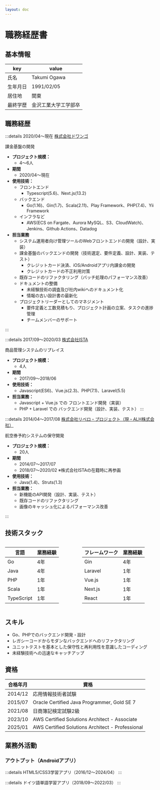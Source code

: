```yaml
---
layout: doc
---
```



# 職務経歴書

## 基本情報

|key|value|
|---|---|
|氏名|Takumi Ogawa|
|生年月日|1991/02/05|
|居住地|関東|
|最終学歴|金沢工業大学工学部卒|

## 職務経歴

:::details 2020/04〜現在      [株式会社ドワンゴ](https://dwango.co.jp/)

課金基盤の開発

- **プロジェクト規模：**
  - 4～6人
- **期間**
  - 2020/04～現在
- **使用技術：**
  - フロントエンド
    - Typescript(5.6)、Next.js(13.2)
  - バックエンド
    - Go(1.16)、Gin(1.7)、Scala(2.11)、Play Framework、PHP(7.4)、Yii Framework
  - インフラなど
    - AWS(ECS on Fargate、Aurora MySQL、S3、CloudWatch)、Jenkins、Github Actions、Datadog
- **担当業務**
  - システム運用者向け管理ツールのWebフロントエンドの開発（設計、実装）
  - 課金基盤のバックエンドの開発（技術選定、要件定義、設計、実装、テスト）
    - クレジットカード決済、iOS/Androidアプリ内課金の開発
    - クレジットカードの不正利用対策
  - 既存コードのリファクタリング（バッチ処理のパフォーマンス改善）
  - ドキュメントの整備
    - 未経験技術の調査及び社内wikiへのドキュメント化
    - 情報の古い設計書の最新化
  - プロジェクトリーダーとしてのマネジメント
    - 要件定義と工数見積もり、プロジェクト計画の立案、タスクの進捗管理
    - チームメンバーのサポート

:::

:::details 2017/09〜2020/03 [株式会社ISTA](http://ista-ltd.co.jp/)

商品管理システムのリプレイス

- **プロジェクト規模：**
  - 4人
- **期間**
  - 2017/09～2018/06
- **使用技術：**
  - Javascript(ES6)、Vue.js(2.3)、PHP(7.1)、Laravel(5.5)
- **担当業務：**
  - Javascript + Vue.js での フロントエンド開発（実装）
  - PHP + Laravel での バックエンド開発（設計、実装、テスト）
:::

:::details 2014/04〜2017/08 [株式会社リベロ・プロジェクト（現・ALH株式会社）](https://www.alhinc.jp/)

航空券予約システムの保守開発

- **プロジェクト規模：**
  - 20人
- **期間**
  - 2014/07～2017/07
  - 2018/07～2020/02 ※株式会社ISTAの在籍時に再参画
- **使用技術：**
  - Java(1.4)、Struts(1.3)
- **担当業務：**
  - 新機能のAPI開発（設計、実装、テスト）
  - 既存コードのリファクタリング
  - 画像のキャッシュ化によるパフォーマンス改善


:::

## 技術スタック

<div style="display: grid; gap: 5px; grid-col; grid-template-columns: repeat(auto-fit, minmax(200px, 1fr));">

<div>

|言語|業務経験|
|---|---|
|Go|4年|
|Java|4年|
|PHP|1年|
|Scala|1年|
|TypeScript|1年|

</div>

<div>

|フレームワーク|業務経験|
|---|---|
|Gin|4年|
|Laravel|1年|
|Vue.js|1年|
|Next.js|1年|
|React|1年|

</div>

</div>

## スキル

- Go、PHPでのバックエンド開発・設計
- レガシーコードからモダンなバックエンドへのリファクタリング
- ユニットテストを基本とした保守性と再利用性を意識したコーディング
- 未経験技術への迅速なキャッチアップ

## 資格

|合格年月|資格|
|---|---|
|2014/12|応用情報技術者試験|
|2015/07|Oracle Certified Java Programmer, Gold SE 7|
|2021/08|日商簿記検定試験2級|
|2023/10|AWS Certified Solutions Architect - Associate|
|2025/01|AWS Certified Solutions Architect - Professional|

## 業務外活動

### アウトプット（Androidアプリ）

:::details HTML5/CSS3学習アプリ（2016/12～2024/04）
<AndroidAppHtml5Css3 />
:::

:::details ドイツ語単語学習アプリ（2018/09～2022/03）
<AndroidAppBunny />
:::

